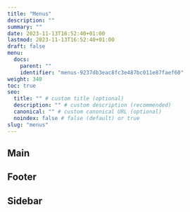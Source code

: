 ```yaml
---
title: "Menus"
description: ""
summary: ""
date: 2023-11-13T16:52:40+01:00
lastmod: 2023-11-13T16:52:40+01:00
draft: false
menu:
  docs:
    parent: ""
    identifier: "menus-9237db3eac8fc3e487bc011e87faef60"
weight: 340
toc: true
seo:
  title: "" # custom title (optional)
  description: "" # custom description (recommended)
  canonical: "" # custom canonical URL (optional)
  noindex: false # false (default) or true
slug: "menus"
---
```


## Main

## Footer

## Sidebar
